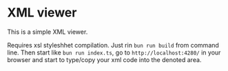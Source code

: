 # XML viewer

This is a simple XML viewer.

Requires xsl styleshhet compilation. Just rin `bun run build` from command line.
Then start like `bun run index.ts`, go to `http://localhost:4280/` in your browser and start to type/copy your xml code into the denoted area.

